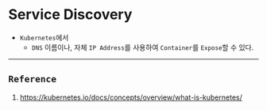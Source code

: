 # Service Discovery

- `Kubernetes`에서
    - `DNS` 이름이나, 자체 `IP Address`를 사용하여 `Container`를 `Expose`할 수 있다.

----------------------------------------------------------------

## `Reference`

1. https://kubernetes.io/docs/concepts/overview/what-is-kubernetes/